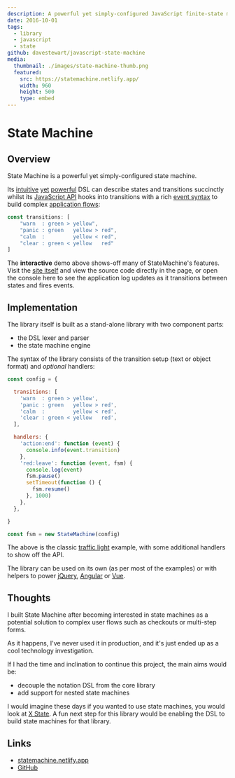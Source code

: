 ```yaml
---
description: A powerful yet simply-configured JavaScript finite-state machine
date: 2016-10-01
tags:
  - library
  - javascript
  - state
github: davestewart/javascript-state-machine
media:
  thumbnail: ./images/state-machine-thumb.png
  featured:
    src: https://statemachine.netlify.app/
    width: 960
    height: 500
    type: embed
---
```


# State Machine

## Overview

State Machine is a powerful yet simply-configured state machine.

Its [intuitive](https://statemachine.netlify.app/html/api/transitions/advanced.html) [yet](https://statemachine.netlify.app/html/api/transitions/wildcards.html) [powerful](https://statemachine.netlify.app/html/api/transitions/separators.html) DSL can describe states and transitions succinctly whilst its [JavaScript API](https://statemachine.netlify.app/html/api/index.html) hooks into transitions with a rich [event syntax](https://statemachine.netlify.app/html/api/events/interactive.html) to build complex [application flows](https://statemachine.netlify.app/html/examples/index.html):

```js
const transitions: [
    "warn  : green > yellow",
    "panic : green   yellow > red",
    "calm  :         yellow < red",
    "clear : green < yellow   red"
]
```

The **interactive** demo above shows-off many of StateMachine's features. Visit the [site itself](https://statemachine.netlify.app) and view the source code directly in the page, or open the console here to see the application log updates as it transitions between states and fires events.

## Implementation

The library itself is built as a stand-alone library with two component parts:

- the DSL lexer and parser
- the state machine engine

The syntax of the library consists of the transition setup (text or object format) and *optional* handlers:

```js
const config = {

  transitions: [
    'warn  : green > yellow',
    'panic : green   yellow > red',
    'calm  :         yellow < red',
    'clear : green < yellow   red',
  ],

  handlers: {
    'action:end': function (event) {
      console.info(event.transition)
    },
    'red:leave': function (event, fsm) {
      console.log(event)
      fsm.pause()
      setTimeout(function () {
        fsm.resume()
      }, 1000)
    },
  },

}

const fsm = new StateMachine(config)
```

The above is the classic [traffic light](https://statemachine.netlify.app/html/examples/flows/branching.html) example, with some additional handlers to show off the API.

The library can be used on its own (as per most of the examples) or with helpers to power [jQuery](https://statemachine.netlify.app/html/setup/helpers/jquery.html), [Angular](https://statemachine.netlify.app/html/setup/helpers/object.html) or [Vue](https://statemachine.netlify.app/html/examples/vue/vue-router.html).

## Thoughts

I built State Machine after becoming interested in state machines as a potential solution to complex user flows such as checkouts or multi-step forms.

As it happens, I've never used it in production, and it's just ended up as a cool technology investigation.

If I had the time and inclination to continue this project, the main aims would be:

- decouple the notation DSL from the core library
- add support for nested state machines

 I would imagine these days if you wanted to use state machines, you would look at [X State](https://xstate.js.org/). A fun next step  for this library would be enabling the DSL to build state machines for that library. 

## Links

- [statemachine.netlify.app](https://statemachine.netlify.app/)
- [GitHub](https://github.com/davestewart/javascript-state-machine)

